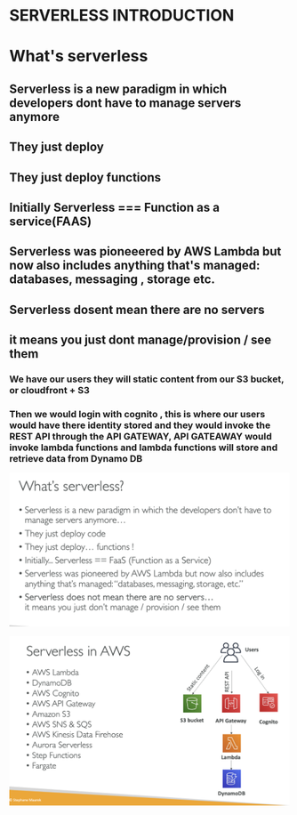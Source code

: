 # SERVERLESS INTRODUCTION

# What's serverless

## Serverless is a new paradigm in which developers dont have to manage servers anymore

## They just deploy

## They just deploy functions

## Initially Serverless === Function as a service(FAAS)

## Serverless was pioneeered by AWS Lambda but now also includes anything that's managed: databases, messaging , storage etc.

## Serverless dosent mean there are no servers

## it means you just dont manage/provision / see them

### We have our users they will static content from our S3 bucket, or cloudfront + S3

### Then we would login with cognito , this is where our users would have there identity stored and they would invoke the REST API through the API GATEWAY, API GATEAWAY would invoke lambda functions and lambda functions will store and retrieve data from Dynamo DB

[![Slide 1](../Slides/Slide1.png)](../Slides/Slide1.png)

[![Slide 2](../Slides/Slide2.png)](../Slides/Slide2.png)
